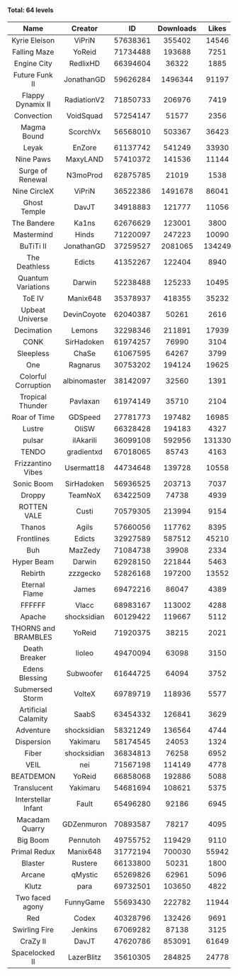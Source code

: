 #### Total: 64 levels

| Name | Creator | ID | Downloads | Likes |
|:---:|:---:|:---:|:---:|:---:|
| Kyrie Eleison | ViPriN | 57638361 | 355402 | 14546
| Falling Maze | YoReid | 71734488 | 193688 | 7251
| Engine City | RedlixHD | 66394604 | 36322 | 1885
| Future Funk II | JonathanGD | 59626284 | 1496344 | 91197
| Flappy Dynamix II | RadiationV2 | 71850733 | 206976 | 7419
| Convection | VoidSquad | 57254147 | 51577 | 2356
| Magma Bound | ScorchVx | 56568010 | 503367 | 36423
| Leyak | EnZore | 61137742 | 541249 | 33930
| Nine Paws | MaxyLAND | 57410372 | 141536 | 11144
| Surge of Renewal | N3moProd | 62875785 | 21019 | 1538
| Nine CircleX | ViPriN | 36522386 | 1491678 | 86041
| Ghost Temple | DavJT | 34918883 | 121777 | 11056
| The Bandere | Ka1ns | 62676629 | 123001 | 3800
| Mastermind | Hinds | 71220097 | 247223 | 10090
| BuTiTi II | JonathanGD | 37259527 | 2081065 | 134249
| The Deathless | Edicts | 41352267 | 122404 | 8940
| Quantum Variations | Darwin | 52238488 | 125233 | 10495
| ToE IV  | Manix648 | 35378937 | 418355 | 35232
| Upbeat Universe | DevinCoyote | 62040387 | 50261 | 2616
| Decimation | Lemons | 32298346 | 211891 | 17939
| CONK | SirHadoken | 61974257 | 76990 | 3104
| Sleepless | ChaSe | 61067595 | 64267 | 3799
| One | Ragnarus | 30753202 | 194124 | 19625
| Colorful Corruption | albinomaster | 38142097 | 32560 | 1391
| Tropical Thunder | Pavlaxan | 61974149 | 35710 | 2104
| Roar of Time | GDSpeed | 27781773 | 197482 | 16985
| Lustre | OliSW | 66328428 | 194183 | 4327
| pulsar | iIAkariIi | 36099108 | 592956 | 131330
| TENDO | gradientxd | 67018065 | 85743 | 4163
| Frizzantino Vibes | Usermatt18 | 44734648 | 139728 | 10558
| Sonic Boom | SirHadoken | 56936525 | 203713 | 7037
| Droppy | TeamNoX | 63422509 | 74738 | 4939
| ROTTEN VALE | Custi | 70579305 | 213994 | 9154
| Thanos | Agils | 57660056 | 117762 | 8395
| Frontlines | Edicts | 32927589 | 587512 | 45210
| Buh | MazZedy | 71084738 | 39908 | 2334
| Hyper Beam | Darwin | 62928150 | 221844 | 5463
| Rebirth | zzzgecko | 52826168 | 197200 | 13552
| Eternal Flame | James | 69472216 | 86047 | 4389
| FFFFFF | Vlacc | 68983167 | 113002 | 4288
| Apache | shocksidian | 60129422 | 119667 | 5112
| THORNS and BRAMBLES | YoReid | 71920375 | 38215 | 2021
| Death Breaker | lioleo | 49470094 | 63098 | 3150
| Edens Blessing | Subwoofer | 61644725 | 64094 | 3752
| Submersed Storm |  VolteX | 69789719 | 118936 | 5577
| Artificial Calamity | SaabS | 63454332 | 126841 | 3629
| Adventure | shocksidian | 58321249 | 136564 | 4744
| Dispersion | Yakimaru | 58174545 | 24053 | 1324
| Fiber | shocksidian | 36834813 | 76258 | 6952
| VEIL | nei | 71567198 | 114149 | 4778
| BEATDEMON | YoReid | 66858068 | 192886 | 5088
| Translucent | Yakimaru | 54681694 | 108621 | 5375
| Interstellar Infant | Fault | 65496280 | 92186 | 6945
| Macadam Quarry | GDZenmuron | 70893587 | 78217 | 4095
| Big Boom | Pennutoh | 49755752 | 119429 | 9110
| Primal Redux | Manix648 | 31772194 | 700030 | 55942
| Blaster | Rustere | 66133800 | 50231 | 1800
| Arcane | qMystic | 65269826 | 62961 | 5096
| Klutz | para | 69732501 | 103650 | 4822
| Two faced agony | FunnyGame | 55693430 | 222782 | 11944
| Red | Codex | 40328796 | 132426 | 9691
| Swirling Fire | Jenkins | 67069282 | 87138 | 3125
| CraZy II | DavJT | 47620786 | 853091 | 61649
| Spacelocked II | LazerBlitz | 35610305 | 284825 | 24778
